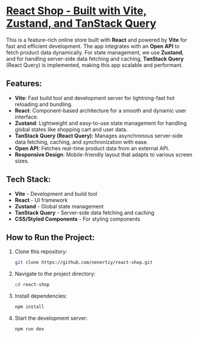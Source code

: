 # [React Shop - Built with Vite, Zustand, and TanStack Query](https://react-shop-swart-five.vercel.app)

This is a feature-rich online store built with **React** and powered by **Vite** for fast and efficient development. The app integrates with an **Open API** to fetch product data dynamically. For state management, we use **Zustand**, and for handling server-side data fetching and caching, **TanStack Query** (React Query) is implemented, making this app scalable and performant.

## Features:
- **Vite**: Fast build tool and development server for lightning-fast hot reloading and bundling.
- **React**: Component-based architecture for a smooth and dynamic user interface.
- **Zustand**: Lightweight and easy-to-use state management for handling global states like shopping cart and user data.
- **TanStack Query (React Query)**: Manages asynchronous server-side data fetching, caching, and synchronization with ease.
- **Open API**: Fetches real-time product data from an external API.
- **Responsive Design**: Mobile-friendly layout that adapts to various screen sizes.

## Tech Stack:
- **Vite** - Development and build tool
- **React** - UI framework
- **Zustand** - Global state management
- **TanStack Query** - Server-side data fetching and caching
- **CSS/Styled Components** - For styling components

## How to Run the Project:

1. Clone this repository:
   ```bash
   git clone https://github.com/nenertiy/react-shop.git

2. Navigate to the project directory:
   ```bash
   cd react-shop

3. Install dependencies:
   ```bash
   npm install

4. Start the development server:
   ```bash
   npm run dev
